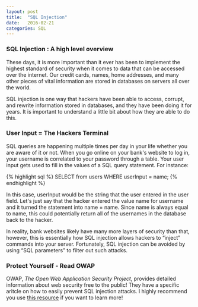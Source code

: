 ```yaml
---
layout: post
title:  "SQL Injection"
date:   2016-02-21
categories: SQL
---
```


### SQL Injection : A high level overview

These days, it is more important than it ever has been to implement the
highest standard of security when it comes to data that can be accessed
over the internet. Our credit cards, names, home addresses, and many
other pieces of vital information are stored in databases on servers all
over the world.

SQL injection is one way that hackers have been able to access, corrupt,
and rewrite information stored in databases, and they have been doing it
for years. It is important to understand a little bit about how they are
able to do this.

### User Input = The Hackers Terminal

SQL queries are happening multiple times per day in your life whether
you are aware of it or not. When you go online on your bank's website to
log in, your username is correlated to your password through a table.
Your user input gets used to fill in the values of a SQL query
statement. For instance:

{% highlight sql %}
SELECT from users
WHERE userInput = name;
{% endhighlight %}

In this case, userInput would be the string that the user entered in the user
field. Let's just say that the hacker entered the value name for
username and it turned the statement into name = name. Since name is
always equal to name, this could potentially return all of the usernames
in the database back to the hacker.

In reality, bank websites likely have many more layers of security than
that, however, this is essentially how SQL injection allows hackers to
“inject” commands into your server. Fortunately, SQL injection can be
avoided by using “SQL parameters” to filter out such attacks.

### Protect Yourself - Read OWAP

OWAP, *The Open Web Application Security Project*, provides detailed
information about web security free to the public! They have a specific
aritcle on how to easily prevent SQL injection attacks. I highly
recommend you use [this resource](https://www.owasp.org/index.php/SQL_Injection_Prevention_Cheat_Sheet)
if you want to learn more!

